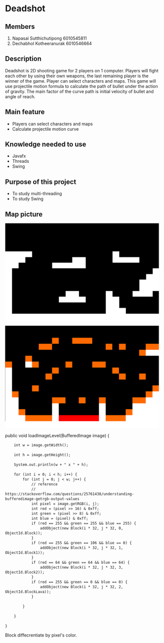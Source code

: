 # Deadshot

## Members
1. Napasai 	  Sutthichutipong	6010545811
2. Dechabhol	  Kotheeranurak	6010546664

## Description 
Deadshot is 2D shooting game for 2 players on 1 computer. Players will fight each other by using their own weapons, the last remaining player is the winner of the game. Player can select characters and maps. This game will use projectile motion formula to calculate the path of bullet under the action of gravity. The main factor of the curve path is initial velocity of bullet and angle of reach.

## Main feature 
- Players can select characters and maps
- Calculate projectile motion curve

## Knowledge needed to use
- Javafx
- Threads
- Swing

## Purpose of this project 
- To study multi-threading
- To study Swing

## Map picture

![map1](pics/map1zoom.png)

![map2](pics/map2zoom.png)


public void loadImageLevel(BufferedImage image) {

		int w = image.getWidth();
		
		int h = image.getHeight();
		
		System.out.println(w + " x " + h);
		
		for (int i = 0; i < h; i++) {
			for (int j = 0; j < w; j++) {
				// reference
				// https://stackoverflow.com/questions/25761438/understanding-bufferedimage-getrgb-output-values
				int pixel = image.getRGB(i, j);
				int red = (pixel >> 16) & 0xff;
				int green = (pixel >> 8) & 0xff;
				int blue = (pixel) & 0xff;
				if (red == 255 && green == 255 && blue == 255) {
					addObject(new Block(i * 32, j * 32, 0, ObjectId.Block));
				}
				if (red == 255 && green == 106 && blue == 0) {
					addObject(new Block(i * 32, j * 32, 1, ObjectId.Block1));
				}
				if (red == 64 && green == 64 && blue == 64) {
					addObject(new Block(i * 32, j * 32, 3, ObjectId.Block2));
				}
				if (red == 255 && green == 0 && blue == 0) {
					addObject(new Block(i * 32, j * 32, 2, ObjectId.BlockLava));
				}
			
			}
		
		}
	
	}
  
  Block diffecrentiate by pixel's color. 
